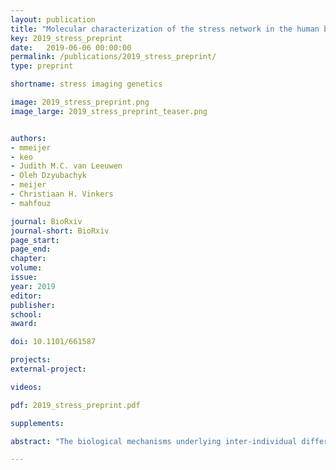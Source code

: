 ```yaml
---
layout: publication
title: "Molecular characterization of the stress network in the human brain"
key: 2019_stress_preprint
date:   2019-06-06 00:00:00
permalink: /publications/2019_stress_preprint/
type: preprint

shortname: stress imaging genetics

image: 2019_stress_preprint.png
image_large: 2019_stress_preprint_teaser.png


authors:
- mmeijer
- keo
- Judith M.C. van Leeuwen
- Oleh Dzyubachyk
- meijer
- Christiaan H. Vinkers
- mahfouz

journal: BioRxiv
journal-short: BioRxiv
page_start:
page_end:
chapter:
volume:
issue:
year: 2019
editor:
publisher:
school:
award:

doi: 10.1101/661587

projects:
external-project:

videos:

pdf: 2019_stress_preprint.pdf

supplements:

abstract: "The biological mechanisms underlying inter-individual differences in human stress reactivity remain poorly understood. We aimed to identify the molecular underpinning of neural stress sensitivity. Linking mRNA expression data from the Allen Human Brain Atlas to task-based fMRI revealed 261 differentially expressed genes in brain regions differentially activated by stress in individuals with low or high stress sensitivity. These genes are associated with stress-related psychiatric disorders (e.g. schizophrenia and anxiety) and include markers for specific neuronal populations (e.g. VIP, CCK, and NPY), neurotransmitter receptors (e.g. HTR1A, CHRNA3), and signaling factors that interact with the glucocorticoid receptor and hypothalamic-pituitary-adrenal axis (e.g. CRH, NEUROD2, PACAP). Overall, the identified genes potentially underlie altered stress reactivity in individuals at risk for psychiatric disorders and play a role in mounting an adaptive stress response, making them potentially druggable targets for stress-related diseases."

---
```

